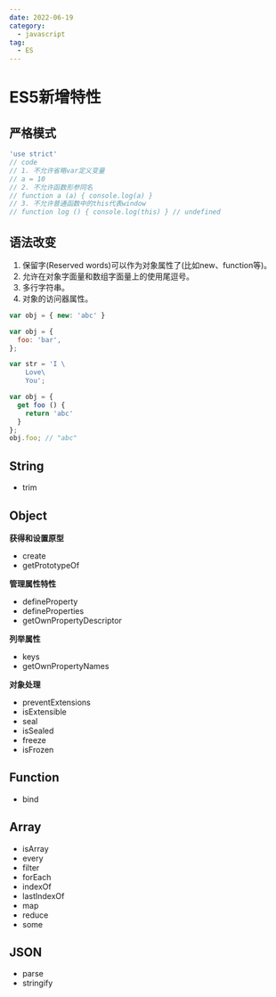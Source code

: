 ```yaml
---
date: 2022-06-19
category:
  - javascript
tag:
  - ES
---
```


# ES5新增特性

## 严格模式

```js
'use strict'
// code
// 1. 不允许省略var定义变量
// a = 10
// 2. 不允许函数形参同名
// function a (a) { console.log(a) }
// 3. 不允许普通函数中的this代表window
// function log () { console.log(this) } // undefined
```

## 语法改变

1. 保留字(Reserved words)可以作为对象属性了(比如new、function等)。
2. 允许在对象字面量和数组字面量上的使用尾逗号。
3. 多行字符串。
4. 对象的访问器属性。

```js
var obj = { new: 'abc' }

var obj = {
  foo: 'bar',
};

var str = 'I \
	Love\
	You';

var obj = {
  get foo () {
    return 'abc'
  }
};
obj.foo; // "abc"
```

## String

* trim

## Object

**获得和设置原型**

* create
* getPrototypeOf

**管理属性特性**

* defineProperty
* defineProperties
* getOwnPropertyDescriptor

**列举属性**

* keys
* getOwnPropertyNames

**对象处理**

* preventExtensions
* isExtensible
* seal
* isSealed
* freeze
* isFrozen

## Function

* bind

## Array

* isArray
* every
* filter
* forEach
* indexOf
* lastIndexOf
* map
* reduce
* some

## JSON

* parse
* stringify
